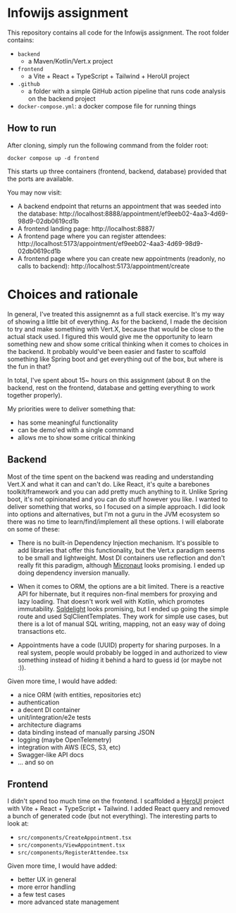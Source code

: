 # Infowijs assignment


This repository contains all code for the Infowijs assignment. The root folder contains:

* `backend`
    * a Maven/Kotlin/Vert.x project
* `frontend`
    * a Vite + React + TypeScript + Tailwind + HeroUI project
* `.github`
    * a folder with a simple GitHub action pipeline that runs code analysis on the backend project 
* `docker-compose.yml`: a docker compose file for running things

## How to run

After cloning, simply run the following command from the folder root:

`docker compose up -d frontend`

This starts up three containers (frontend, backend, database) provided that the ports are available.

You may now visit:

* A backend endpoint that returns an appointment that was seeded into the database: http://localhost:8888/appointment/ef9eeb02-4aa3-4d69-98d9-02db0619cd1b
* A frontend landing page: http://localhost:8887/
* A frontend page where you can register attendees: http://localhost:5173/appointment/ef9eeb02-4aa3-4d69-98d9-02db0619cd1b
* A frontend page where you can create new appointments (readonly, no calls to backend): http://localhost:5173/appointment/create


# Choices and rationale

In general, I've treated this assignemnt as a full stack exercise. It's my way of showing a little bit of everything. As for the backend, I made the decision to try and make something with Vert.X, because that would be close to the actual stack used. I figured this would give me the opportunity to learn something new and show some critical thinking when it comes to choices in the backend. It probably would've been easier and faster to scaffold something like Spring boot and get everything out of the box, but where is the fun in that?

In total, I've spent about 15~ hours on this assignment (about 8 on the backend, rest on the frontend, database and getting everything to work together properly).

My priorities were to deliver something that:

* has some meaningful functionality
* can be demo'ed with a single command
* allows me to show some critical thinking

## Backend

Most of the time spent on the backend was reading and understanding Vert.X and what it can and can't do. Like React, it's quite a barebones toolkit/framework and you can add pretty much anything to it. Unlike Spring boot, it's not opinionated and you can do stuff however you like. I wanted to deliver something that works, so I focused on a simple approach. I did look into options and alternatives, but I'm not a guru in the JVM ecosystem so there was no time to learn/find/implement all these options. I will elaborate on some of these:

* There is no built-in Dependency Injection mechanism. It's possible to add libraries that offer this functionality, but the Vert.x paradigm seems to be small and lightweight. Most DI containers use reflection and don't really fit this paradigm, although [Micronaut](https://micronaut.io/) looks promising. I ended up doing dependency inversion manually.

* When it comes to ORM, the options are a bit limited. There is a reactive API for hibernate, but it requires non-final members for proxying and lazy loading. That doesn't work well with Kotlin, which promotes immutability. [Sqldelight](https://github.com/sqldelight/sqldelight) looks promising, but I ended up going the simple route and used SqlClientTemplates. They work for simple use cases, but there is a lot of manual SQL writing, mapping, not an easy way of doing transactions etc.

* Appointments have a code (UUID) property for sharing purposes. In a real system, people would probably be logged in and authorized to view something instead of hiding it behind a hard to guess id (or maybe not :)).

Given more time, I would have added:

* a nice ORM (with entities, repositories etc) 
* authentication
* a decent DI container
* unit/integration/e2e tests
* architecture diagrams
* data binding instead of manually parsing JSON
* logging (maybe OpenTelemetry)
* integration with AWS (ECS, S3, etc)
* Swagger-like API docs
* ... and so on


## Frontend

I didn't spend too much time on the frontend. I scaffolded a [HeroUI](https://www.heroui.com/) project with Vite + React + TypeScript + Tailwind. I added React query and removed a bunch of generated code (but not everything). The interesting parts to look at:

* `src/components/CreateAppointment.tsx`
* `src/components/ViewAppointment.tsx`
* `src/components/RegisterAttendee.tsx`

Given more time, I would have added:

* better UX in general
* more error handling
* a few test cases
* more advanced state management